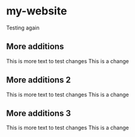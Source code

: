# my-website
Testing again
## More additions
This is more text to test changes
This is a change

## More additions 2
This is more text to test changes
This is a change

## More additions 3
This is more text to test changes
This is a change
